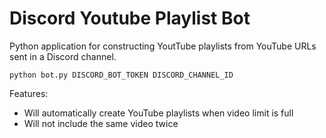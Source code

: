 # Discord Youtube Playlist Bot

Python application for constructing YoutTube playlists from YouTube URLs sent in a Discord channel.

`python bot.py DISCORD_BOT_TOKEN DISCORD_CHANNEL_ID`

Features:
- Will automatically create YouTube playlists when video limit is full
- Will not include the same video twice 